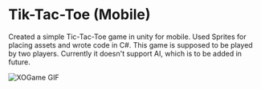 # Tik-Tac-Toe (Mobile)
 
Created a simple Tic-Tac-Toe game in unity for mobile. Used Sprites for placing assets and wrote code in C#. This game is supposed to be played by two players. Currently it doesn't support AI, which is to be added in future.

![XOGame GIF](https://github.com/user-attachments/assets/be7a71f8-0641-49f7-8f31-85e26cde5e7a)
